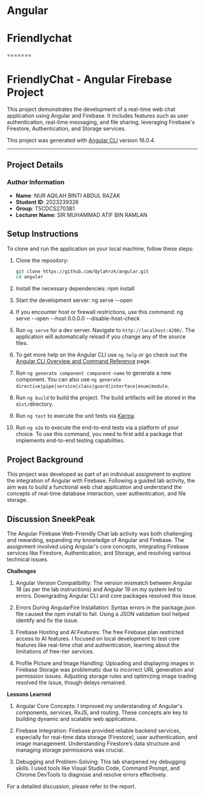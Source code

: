 # Angular
# Friendlychat
=======

# FriendlyChat - Angular Firebase Project

This project demonstrates the development of a real-time web chat application using Angular and Firebase. It includes features such as user authentication, real-time messaging, and file sharing, leveraging Firebase's Firestore, Authentication, and Storage services.

This project was generated with [Angular CLI](https://github.com/angular/angular-cli) version 16.0.4.

---

## **Project Details**

### **Author Information**
- **Name**: NUR AQILAH BINTI ABDUL RAZAK 
- **Student ID**: 2023239326 
- **Group**: T5CDCS2703B1  
- **Lecturer Name**: SIR MUHAMMAD ATIF BIN RAMLAN  


## **Setup Instructions**

To clone and run the application on your local machine, follow these steps:

1. Clone the repository:
   ```bash
   git clone https://github.com/Qylahrzk/angular.git
   cd angular

2. Install the necessary dependencies:
   npm install

3. Start the development server:
   ng serve --open

4. If you encounter host or firewall restrictions, use this command:
   ng serve --open --host 0.0.0.0 --disable-host-check

5. Run `ng serve` for a dev server. Navigate to `http://localhost:4200/`. The application will automatically reload if you change any of the source files.

6. To get more help on the Angular CLI use `ng help` or go check out the [Angular CLI Overview and Command Reference](https://angular.io/cli) page.

7. Run `ng generate component component-name` to generate a new component. You can also use `ng generate directive|pipe|service|class|guard|interface|enum|module`.

8. Run `ng build` to build the project. The build artifacts will be stored in the `dist/`directory.

9. Run `ng test` to execute the unit tests via [Karma](https://karma-runner.github.io).

10. Run `ng e2e` to execute the end-to-end tests via a platform of your choice. To use this command, you need to first add a package that implements end-to-end testing capabilities.


## **Project Background**

This project was developed as part of an individual assignment to explore the integration of Angular with Firebase. Following a guided lab activity, the aim was to build a functional web chat application and understand the concepts of real-time database interaction, user authentication, and file storage.


## **Discussion SneekPeak**

The Angular Firebase Web-Friendly Chat lab activity was both challenging and rewarding, expanding my knowledge of Angular and Firebase. The assignment involved using Angular's core concepts, integrating Firebase services like Firestore, Authentication, and Storage, and resolving various technical issues.

**Challenges**
1. Angular Version Compatibility:
The version mismatch between Angular 18 (as per the lab instructions) and Angular 19 on my system led to errors. Downgrading Angular CLI and core packages resolved this issue.

2. Errors During AngularFire Installation:
Syntax errors in the package.json file caused the npm install to fail. Using a JSON validation tool helped identify and fix the issue.

3. Firebase Hosting and AI Features:
The free Firebase plan restricted access to AI features. I focused on local development to test core features like real-time chat and authentication, learning about the limitations of free-tier services.

4. Profile Picture and Image Handling:
Uploading and displaying images in Firebase Storage was problematic due to incorrect URL generation and permission issues. Adjusting storage rules and optimizing image loading resolved the issue, though delays remained.

**Lessons Learned**
1. Angular Core Concepts:
I improved my understanding of Angular's components, services, RxJS, and routing. These concepts are key to building dynamic and scalable web applications.

2. Firebase Integration:
Firebase provided reliable backend services, especially for real-time data storage (Firestore), user authentication, and image management. Understanding Firestore’s data structure and managing storage permissions was crucial.

3. Debugging and Problem-Solving:
This lab sharpened my debugging skills. I used tools like Visual Studio Code, Command Prompt, and Chrome DevTools to diagnose and resolve errors effectively.
   
For a detailed discussion, please refer to the report.
